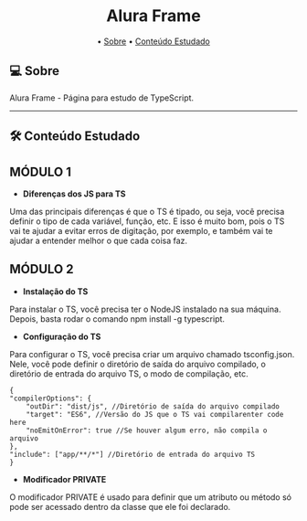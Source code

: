 <h1 align="center">
    Alura Frame
</h1>

<p align="center">
 • <a href="#-about">Sobre</a> 
 • <a href="#-tech-stack">Conteúdo Estudado</a>  
</p>

## 💻 Sobre

Alura Frame - Página para estudo de TypeScript.

---

## 🛠 Conteúdo Estudado

## MÓDULO 1

 - **Diferenças dos JS para TS**
 
Uma das principais diferenças é que o TS é tipado, ou seja, você precisa definir o tipo de cada variável, função, etc. E isso é muito bom, pois o TS vai te ajudar a evitar erros de digitação, por exemplo, e também vai te ajudar a entender melhor o que cada coisa faz.

## MÓDULO 2

 - **Instalação do TS**

Para instalar o TS, você precisa ter o NodeJS instalado na sua máquina. Depois, basta rodar o comando npm install -g typescript.

 - **Configuração do TS**

Para configurar o TS, você precisa criar um arquivo chamado tsconfig.json. Nele, você pode definir o diretório de saída do arquivo compilado, o diretório de entrada do arquivo TS, o modo de compilação, etc. 

    {
    "compilerOptions": {
        "outDir": "dist/js", //Diretório de saída do arquivo compilado
        "target": "ES6", //Versão do JS que o TS vai compilarenter code here
        "noEmitOnError": true //Se houver algum erro, não compila o arquivo
    },
    "include": ["app/**/*"] //Diretório de entrada do arquivo TS
    }

 
 - **Modificador PRIVATE**

O modificador PRIVATE é usado para definir que um atributo ou método só pode ser acessado dentro da classe que ele foi declarado. 
